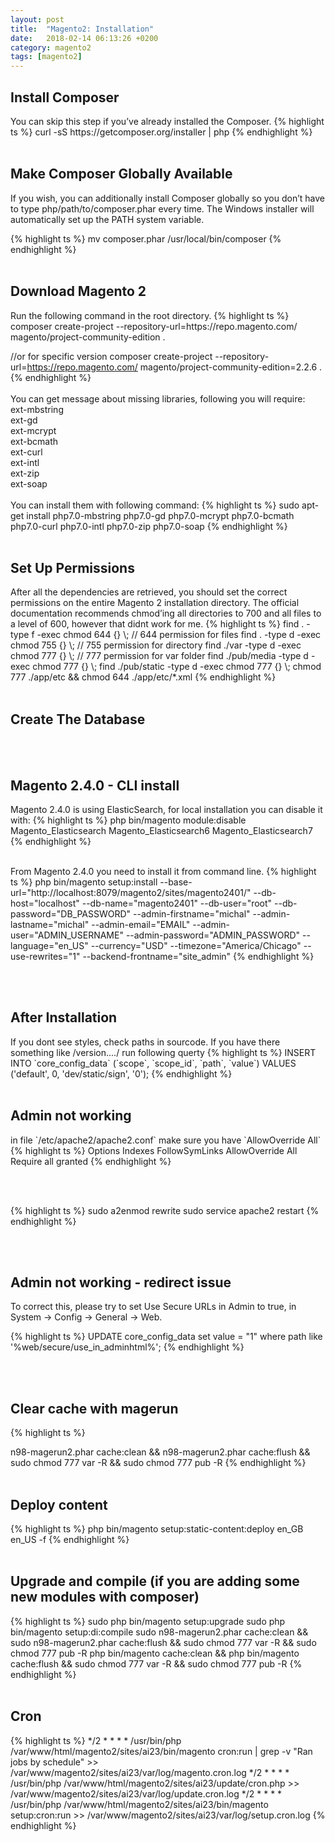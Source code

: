 ```yaml
---
layout: post
title:  "Magento2: Installation"
date:   2018-02-14 06:13:26 +0200
category: magento2
tags: [magento2]
---
```


<h2>Install Composer</h2>
You can skip this step if you’ve already installed the Composer.
{% highlight ts %}
curl -sS https://getcomposer.org/installer | php
{% endhighlight %}
<br /><br />


<h2>Make Composer Globally Available</h2>
If you wish, you can additionally install Composer globally so you don’t have to type php/path/to/composer.phar every time. The Windows installer will automatically set up the PATH system variable.

{% highlight ts %}
mv composer.phar /usr/local/bin/composer
{% endhighlight %}
<br /><br />



<h2>Download Magento 2</h2>
Run the following command in the root directory.
{% highlight ts %}
composer create-project --repository-url=https://repo.magento.com/ magento/project-community-edition .

//or for specific version
composer create-project --repository-url=https://repo.magento.com/ magento/project-community-edition=2.2.6 .
{% endhighlight %}
<br /><br />
You can get message about missing libraries, following you will require:
<br />
ext-mbstring<br />
ext-gd<br />
ext-mcrypt<br />
ext-bcmath<br />
ext-curl<br />
ext-intl<br />
ext-zip<br />
ext-soap<br />
<br />
You can install them with following command:
{% highlight ts %}
sudo apt-get install php7.0-mbstring php7.0-gd php7.0-mcrypt php7.0-bcmath php7.0-curl php7.0-intl php7.0-zip php7.0-soap
{% endhighlight %}
<br /><br />

<h2>Set Up Permissions</h2>
After all the dependencies are retrieved, you should set the correct permissions on the entire Magento 2 installation directory. The official documentation recommends chmod’ing all directories to 700 and all files to a level of 600, however that didnt work for me.
{% highlight ts %}
find . -type f -exec chmod 644 {} \; // 644 permission for files
find . -type d -exec chmod 755 {} \; // 755 permission for directory
find ./var -type d -exec chmod 777 {} \; // 777 permission for var folder find ./pub/media -type d -exec chmod 777 {} \;
find ./pub/static -type d -exec chmod 777 {} \;
chmod 777 ./app/etc && chmod 644 ./app/etc/*.xml
{% endhighlight %}
<br /><br />


<h2>Create The Database</h2>
<br /><br />


<h2>Magento 2.4.0 - CLI install</h2>
Magento 2.4.0 is using ElasticSearch, for local installation you can disable it with:
{% highlight ts %}
php bin/magento module:disable Magento_Elasticsearch Magento_Elasticsearch6 Magento_Elasticsearch7
{% endhighlight %}
<br /><br />

From Magento 2.4.0 you need to install it from command line. 
{% highlight ts %}
php bin/magento setup:install --base-url="http://localhost:8079/magento2/sites/magento2401/" --db-host="localhost" --db-name="magento2401" --db-user="root" --db-password="DB_PASSWORD" --admin-firstname="michal" --admin-lastname="michal" --admin-email="EMAIL" --admin-user="ADMIN_USERNAME" --admin-password="ADMIN_PASSWORD" --language="en_US" --currency="USD" --timezone="America/Chicago" --use-rewrites="1" --backend-frontname="site_admin"
{% endhighlight %}

<br /><br />

<h2>After Installation</h2>
If you dont see styles, check paths in sourcode. If you have there something like /version..../ run following querty
{% highlight ts %}
INSERT INTO `core_config_data` (`scope`, `scope_id`, `path`, `value`) VALUES ('default', 0, 'dev/static/sign', '0');
{% endhighlight %}
<br /><br />


<h2>Admin not working</h2>
in file `/etc/apache2/apache2.conf` make sure you have `AllowOverride All`
{% highlight ts %}
<Directory /var/www/>
Options Indexes FollowSymLinks
AllowOverride All
Require all granted
{% endhighlight %}

<br /><br />

{% highlight ts %}
sudo a2enmod rewrite
sudo service apache2 restart
{% endhighlight %}

<br /><br />


<h2>Admin not working - redirect issue</h2>
To correct this, please try to set Use Secure URLs in Admin to true, in System -> Config -> General -> Web.

{% highlight ts %}
UPDATE core_config_data set value = "1" where path like '%web/secure/use_in_adminhtml%';
{% endhighlight %}

<br /><br />



<h2>Clear cache with magerun</h2>
{% highlight ts %}

n98-magerun2.phar cache:clean && n98-magerun2.phar cache:flush && sudo chmod 777 var -R && sudo chmod 777 pub -R
{% endhighlight %}
<br /><br />

<h2>Deploy content</h2>
{% highlight ts %}
php bin/magento setup:static-content:deploy en_GB en_US -f
{% endhighlight %}
<br /><br />

<h2>Upgrade and compile (if you are adding some new modules with composer)</h2>
 {% highlight ts %}
 sudo php bin/magento setup:upgrade
 sudo php bin/magento setup:di:compile
 sudo n98-magerun2.phar cache:clean && sudo n98-magerun2.phar cache:flush && sudo chmod 777 var -R && sudo chmod 777 pub -R
 php bin/magento cache:clean && php bin/magento cache:flush && sudo chmod 777 var -R && sudo chmod 777 pub -R
 {% endhighlight %}
<br /><br />
<h2>Cron</h2>
{% highlight ts %}
*/2 * * * * /usr/bin/php /var/www/html/magento2/sites/ai23/bin/magento cron:run | grep -v "Ran jobs by schedule" >> /var/www/magento2/sites/ai23/var/log/magento.cron.log
*/2 * * * * /usr/bin/php /var/www/html/magento2/sites/ai23/update/cron.php >> /var/www/magento2/sites/ai23/var/log/update.cron.log
*/2 * * * * /usr/bin/php /var/www/html/magento2/sites/ai23/bin/magento setup:cron:run >> /var/www/magento2/sites/ai23/var/log/setup.cron.log
{% endhighlight %}